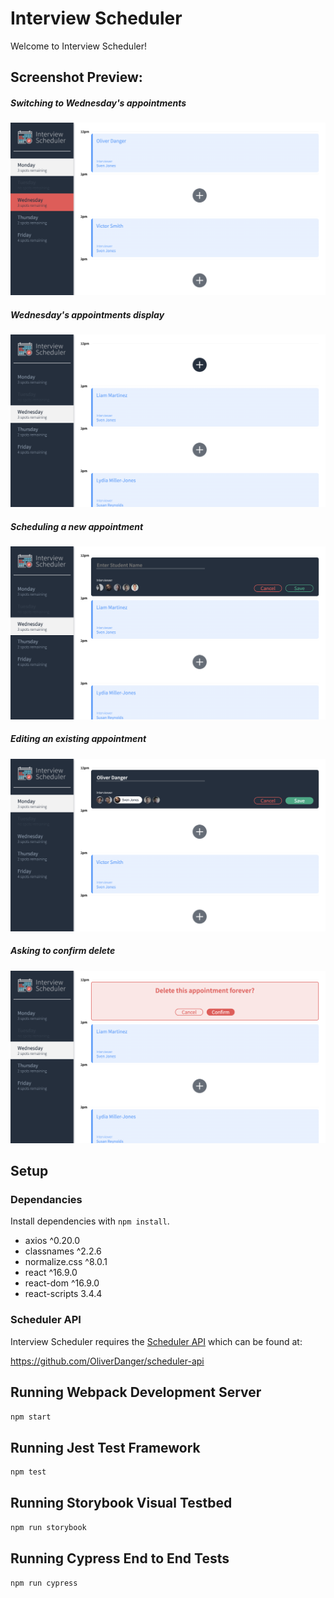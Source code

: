 # Interview Scheduler

Welcome to Interview Scheduler! 

## Screenshot Preview: 
##### Switching to Wednesday's appointments
!["Switching to Wednesday's appointments"](docs/scheduler_switchDays.png)

##### Wednesday's appointments display
!["Wednesday's appointments display"](docs/scheduler_showWednesday.png)

##### Scheduling a new appointment
!["Scheduling a new appointment"](docs/scheduler_createAppointment.png)

##### Editing an  existing appointment
!["Editing an  existing appointment"](docs/scheduler_editAppointment.png)

##### Asking to confirm delete
!["Asking to confirm delete"](docs/scheduler_confirmDelete.png)

## Setup

### Dependancies
Install dependencies with `npm install`.

- axios ^0.20.0
- classnames ^2.2.6
- normalize.css ^8.0.1
- react ^16.9.0
- react-dom ^16.9.0
- react-scripts 3.4.4

### Scheduler API

Interview Scheduler requires the [Scheduler API](https://github.com/OliverDanger/scheduler-api) which can be found at:

https://github.com/OliverDanger/scheduler-api

## Running Webpack Development Server

```sh
npm start
```

## Running Jest Test Framework

```sh
npm test
```

## Running Storybook Visual Testbed

```sh
npm run storybook
```

## Running Cypress End to End Tests

```sh
npm run cypress
```